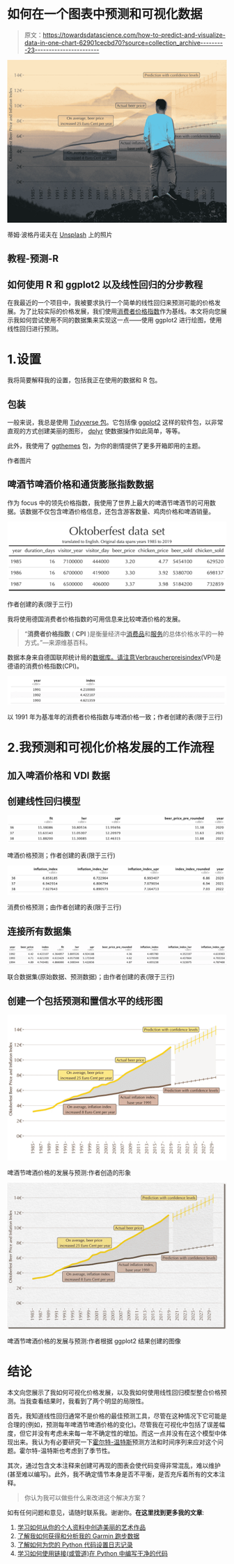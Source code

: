 # 如何在一个图表中预测和可视化数据

> 原文：<https://towardsdatascience.com/how-to-predict-and-visualize-data-in-one-chart-62901cecbd70?source=collection_archive---------23----------------------->

![](img/2eb03f4752e8d0549d7061ea1ef13c64.png)

蒂姆·波格丹诺夫在 [Unsplash](https://unsplash.com/collections/95135508/medium/af07ddeda5faed6872d60437a48d9819?utm_source=unsplash&utm_medium=referral&utm_content=creditCopyText) 上的照片

## 教程-预测-R

## 如何使用 R 和 ggplot2 以及线性回归的分步教程

在我最近的一个项目中，我被要求执行一个简单的线性回归来预测可能的价格发展。为了比较实际的价格发展，我们使用[消费者价格指数](https://en.wikipedia.org/wiki/Consumer_price_index)作为基线。本文将向您展示我如何尝试使用不同的数据集来实现这一点——使用 ggplot2 进行绘图，使用线性回归进行预测。

# 1.设置

我将简要解释我的设置，包括我正在使用的数据和 R 包。

## 包装

一般来说，我总是使用 [Tidyverse 包](https://www.tidyverse.org/)。它包括像 [ggplot2](https://ggplot2.tidyverse.org/) 这样的软件包，以非常直观的方式创建美丽的图形， [dplyr](https://dplyr.tidyverse.org/) 使数据操作如此简单，等等。

此外，我使用了 [ggthemes](https://github.com/jrnold/ggthemes) 包，为你的剧情提供了更多开箱即用的主题。

作者图片

## 啤酒节啤酒价格和通货膨胀指数数据

作为 focus 中的领先价格指数，我使用了世界上最大的啤酒节啤酒节的可用数据。该数据不仅包含啤酒价格信息，还包含游客数量、鸡肉价格和啤酒销量。

![](img/96299480fc188ec956309761ebfc3bab.png)

作者创建的表(限于三行)

我将使用德国消费者价格指数的可用信息来比较啤酒价格的发展。

> “**消费者价格指数** ( **CPI** )是衡量经济中[消费品](https://simple.wikipedia.org/wiki/Goods)和[服务](https://simple.wikipedia.org/w/index.php?title=Services_marketing&action=edit&redlink=1)的总体价格水平的一种方式。”—来源维基百科。

数据本身来自德国联邦统计局的[数据库。请注意](https://www-genesis.destatis.de/genesis/online?operation=sprachwechsel&language=en)[Verbraucherpreisindex](https://www-genesis.destatis.de/genesis/online?operation=result&code=61111-0001&deep=true#abreadcrumb)(VPI)是德语的消费价格指数(CPI)。

![](img/24af6eecd705e1a1e783a75c879bccc1.png)

以 1991 年为基准年的消费者价格指数与啤酒价格一致；作者创建的表(限于三行)

# 2.我预测和可视化价格发展的工作流程

## 加入啤酒价格和 VDI 数据

## 创建线性回归模型

![](img/6c4fd282537e328f29f2df945ec5534a.png)

啤酒价格预测；作者创建的表(限于三行)

![](img/cfe2f20e98c97837dea9f67c0edaa76a.png)

消费价格预测；由作者创建的表(限于三行)

## 连接所有数据集

![](img/9c543c32cc2dc3aea8ec56a1b4105abe.png)

联合数据集(原始数据、预测数据)；由作者创建的表(限于三行)

## 创建一个包括预测和置信水平的线形图

![](img/1df4c955e8bdf098db0c53c86a632b08.png)

啤酒节啤酒价格的发展与预测:作者创造的形象

![](img/c03e786883ca5117bfccb09f1099bc31.png)

啤酒节啤酒价格的发展与预测:作者根据 ggplot2 结果创建的图像

# 结论

本文向您展示了我如何可视化价格发展，以及我如何使用线性回归模型整合价格预测。当我查看结果时，我看到了两个明显的局限性。

首先，我知道线性回归通常不是价格的最佳预测工具，尽管在这种情况下它可能是合理的(例如，预测每年啤酒节啤酒价格的变化)。尽管我在可视化中包括了误差幅度，但它并没有考虑未来每一年不确定性的增加。而这一点并没有在这个模型中体现出来。我认为有必要研究一下[霍尔特-温特斯](https://otexts.com/fpp2/holt-winters.html)预测方法和时间序列来应对这个问题。霍尔特-温特斯也考虑到了季节性。

其次，通过包含文本注释来创建可再现的图表会使代码变得非常混乱，难以维护(甚至难以编写)。此外，我不确定情节本身是否不平衡，是否充斥着所有的文本注释。

> 你认为我可以做些什么来改进这个解决方案？

如有任何问题和意见，请随时联系我。谢谢你。**在这里找到更多我的文章**:

1.  [学习如何从你的个人资料中创造美丽的艺术作品](/create-beautiful-art-from-your-personal-data-9dc0abfeeaf)
2.  [了解我如何获得和分析我的 Garmin 跑步数据](/how-to-visualize-your-runners-high-with-python-and-altair-45dde7803141)
3.  [了解如何为您的 Python 代码设置日志记录](/how-to-setup-logging-for-your-python-notebooks-in-under-2-minutes-2a7ac88d723d)
4.  [学习如何使用链接(或管道)在 Python 中编写干净的代码](/the-flawless-pipes-of-python-pandas-30f3ee4dffc2)